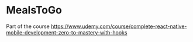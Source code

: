# MealsToGo

Part of the course https://www.udemy.com/course/complete-react-native-mobile-development-zero-to-mastery-with-hooks
